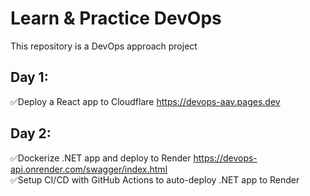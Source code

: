 # Learn & Practice DevOps

This repository is a DevOps approach project

## Day 1:

✅Deploy a React app to Cloudflare https://devops-aav.pages.dev

## Day 2:

✅Dockerize .NET app and deploy to Render https://devops-api.onrender.com/swagger/index.html</br>
✅Setup CI/CD with GitHub Actions to auto-deploy .NET app to Render
